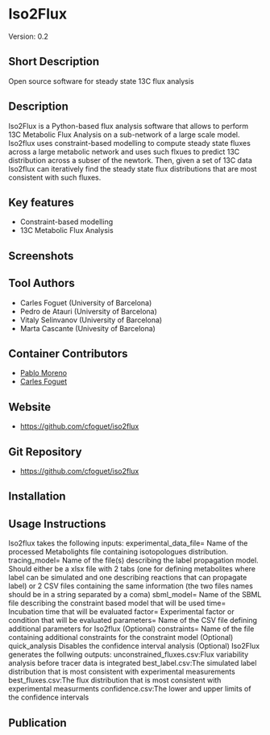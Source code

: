 # Iso2Flux
Version: 0.2

## Short Description

Open source software for steady state 13C flux analysis

## Description

Iso2Flux is a Python-based flux analysis software that allows to perform 13C Metabolic Flux Analysis on a sub-network of a large scale model. Iso2flux uses constraint-based modelling to compute steady state fluxes across a large metabolic network and uses such flxues to predict 13C distribution across a subser of the newtork. Then, given a set of 13C data Iso2flux can iteratively find the steady state flux distributions that are most consistent with such fluxes. 

## Key features

- Constraint-based modelling
- 13C Metabolic Flux Analysis

## Screenshots


## Tool Authors

- Carles Foguet (University of Barcelona)
- Pedro de Atauri (University of Barcelona)
- Vitaly Selinvanov (University of Barcelona)
- Marta Cascante (Univesity of Barcelona)

## Container Contributors

- [Pablo Moreno](https://github.com/pcm32) 
- [Carles Foguet](https://github.com/cfoguet) 


## Website

- https://github.com/cfoguet/iso2flux


## Git Repository

- https://github.com/cfoguet/iso2flux

## Installation 


## Usage Instructions
Iso2flux takes the following inputs:
experimental_data_file= Name of the processed Metabolights file containing isotopologues distribution.
tracing_model= Name of the file(s) describing the label propagation model. Should either be a xlsx file with 2 tabs (one for defining metabolites where label can be simulated and one describing reactions that can propagate label) or 2 CSV files containing the same information (the two files names should be in a string separated by a coma)
sbml_model= Name of the SBML file describing the constraint based model that will be used
time= Incubation time that will be evaluated
factor= Experimental factor or condition that will be evaluated
parameters= Name of the CSV file defining additional parameters for Iso2flux (Optional)
constraints= Name of the file containing additional constraints for the constraint model (Optional)
quick_analysis Disables the confidence interval analysis (Optional)
Iso2Flux generates the follwing outputs:
unconstrained_fluxes.csv:Flux variability analysis before tracer data is integrated
best_label.csv:The simulated label distribution that is most consistent with experimental measurements
best_fluxes.csv:The flux distribution that is most consistent with experimental measurments
confidence.csv:The lower and upper limits of the confidence intervals

## Publication
